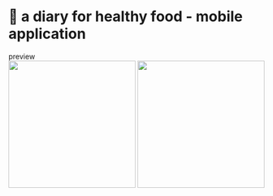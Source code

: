 

# 🥗 a diary for healthy food - mobile application

preview<br>
<img src='https://user-images.githubusercontent.com/96833638/227267725-d8b0e4c5-3443-4a21-bcd2-766186512e86.png' width='250'/>
<img src='https://user-images.githubusercontent.com/96833638/227267749-d5d400dc-7915-4255-9fb1-a07077915957.png' width='250' />
